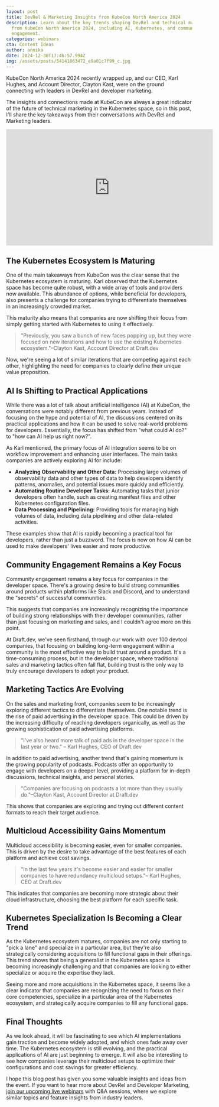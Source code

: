 ```yaml
---
layout: post
title: DevRel & Marketing Insights from KubeCon North America 2024
description: Learn about the key trends shaping DevRel and technical marketing
  from KubeCon North America 2024, including AI, Kubernetes, and community
  engagement.
categories: webinars
cta: Content Ideas
author: annika
date: 2024-12-30T17:46:57.994Z
img: /assets/posts/54141863472_e9a01c7f99_c.jpg
---
```

KubeCon North America 2024 recently wrapped up, and our CEO, Karl Hughes, and Account Director, Clayton Kast, were on the ground connecting with leaders in DevRel and developer marketing. 

The insights and connections made at KubeCon are always a great indicator of the future of technical marketing in the Kubernetes space, so in this post, I'll share the key takeaways from their conversations with DevRel and Marketing leaders.

<iframe width="560" height="315" src="https://www.youtube.com/embed/_ruUq1HkhCM?si=abGnmv9aFbaeZDFC&amp;controls=0" title="YouTube video player" frameborder="0" allow="accelerometer; autoplay; clipboard-write; encrypted-media; gyroscope; picture-in-picture; web-share" referrerpolicy="strict-origin-when-cross-origin" allowfullscreen></iframe>

## The Kubernetes Ecosystem Is Maturing

One of the main takeaways from KubeCon was the clear sense that the Kubernetes ecosystem is maturing. Karl observed that the Kubernetes space has become quite robust, with a wide array of tools and providers now available. This abundance of options, while beneficial for developers, also presents a challenge for companies trying to differentiate themselves in an increasingly crowded market.

This maturity also means that companies are now shifting their focus from simply getting started with Kubernetes to using it effectively. 

> "Previously, you saw a bunch of new faces popping up, but they were focused on new iterations and how to use the existing Kubernetes ecosystem."–Clayton Kast, Account Director at Draft.dev

Now, we're seeing a lot of similar iterations that are competing against each other, highlighting the need for companies to clearly define their unique value proposition.

## AI Is Shifting to Practical Applications

While there was a lot of talk about artificial intelligence (AI) at KubeCon, the conversations were notably different from previous years. Instead of focusing on the hype and potential of AI, the discussions centered on its practical applications and how it can be used to solve real-world problems for developers. Essentially, the focus has shifted from "what could AI do?" to "how can AI help us right now?".

As Karl mentioned, the primary focus of AI integration seems to be on workflow improvement and enhancing user interfaces. The main tasks companies are actively exploring AI for include:

* **Analyzing Observability and Other Data:** Processing large volumes of observability data and other types of data to help developers identify patterns, anomalies, and potential issues more quickly and efficiently.
* **Automating Routine Developer Tasks:** Automating tasks that junior developers often handle, such as creating manifest files and other Kubernetes configuration files.
* **Data Processing and Pipelining:** Providing tools for managing high volumes of data, including data pipelining and other data-related activities.

These examples show that AI is rapidly becoming a practical tool for developers, rather than just a buzzword. The focus is now on how AI can be used to make developers' lives easier and more productive.

## Community Engagement Remains a Key Focus

Community engagement remains a key focus for companies in the developer space. There's a growing desire to build strong communities around products within platforms like Slack and Discord, and to understand the "secrets" of successful communities.

This suggests that companies are increasingly recognizing the importance of building strong relationships with their developer communities, rather than just focusing on marketing and sales, and I couldn't agree more on this point. 

At Draft.dev, we've seen firsthand, through our work with over 100 devtool companies, that focusing on building long-term engagement within a community is the most effective way to build trust around a product. It's a time-consuming process, but in the developer space, where traditional sales and marketing tactics often fall flat, building trust is the only way to truly encourage developers to adopt your product.

## Marketing Tactics Are Evolving

On the sales and marketing front, companies seem to be increasingly exploring different tactics to differentiate themselves. One notable trend is the rise of paid advertising in the developer space. This could be driven by the increasing difficulty of reaching developers organically, as well as the growing sophistication of paid advertising platforms. 

> "I've also heard more talk of paid ads in the developer space in the last year or two." – Karl Hughes, CEO of Draft.dev

In addition to paid advertising, another trend that's gaining momentum is the growing popularity of podcasts. Podcasts offer an opportunity to engage with developers on a deeper level, providing a platform for in-depth discussions, technical insights, and personal stories. 

> "Companies are focusing on podcasts a lot more than they usually do."–Clayton Kast, Account Director at Draft.dev

This shows that companies are exploring and trying out different content formats to reach their target audience.

## Multicloud Accessibility Gains Momentum

Multicloud accessibility is becoming easier, even for smaller companies. This is driven by the desire to take advantage of the best features of each platform and achieve cost savings. 

> "In the last few years it's become easier and easier for smaller companies to have redundancy multicloud setups."– Karl Hughes, CEO at Draft.dev

This indicates that companies are becoming more strategic about their cloud infrastructure, choosing the best platform for each specific task.

## Kubernetes Specialization Is Becoming a Clear Trend

As the Kubernetes ecosystem matures, companies are not only starting to "pick a lane" and specialize in a particular area, but they're also strategically considering acquisitions to fill functional gaps in their offerings. This trend shows that being a generalist in the Kubernetes space is becoming increasingly challenging and that companies are looking to either specialize or acquire the expertise they lack.

Seeing more and more acquisitions in the Kubernetes space, it seems like a clear indicator that companies are recognizing the need to focus on their core competencies, specialize in a particular area of the Kubernetes ecosystem, and strategically acquire companies to fill any functional gaps.

## Final Thoughts

As we look ahead, it will be fascinating to see which AI implementations gain traction and become widely adopted, and which ones fade away over time. The Kubernetes ecosystem is still evolving, and the practical applications of AI are just beginning to emerge. It will also be interesting to see how companies leverage their multicloud setups to optimize their configurations and cost savings for greater efficiency. 



I hope this blog post has given you some valuable insights and ideas from the event. If you want to hear more about DevRel and Developer Marketing, [join our upcoming live webinars](https://draft.dev/webinars) with Q&A sessions, where we explore similar topics and feature insights from industry leaders.